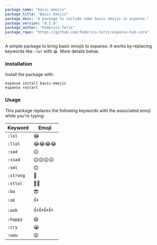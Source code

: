 ```yaml
---
package_name: "basic-emojis"
package_title: "Basic Emojis"
package_desc: "A package to include some basic emojis in espanso."
package_version: "0.1.0"
package_author: "Federico Terzi"
package_repo: "https://github.com/federico-terzi/espanso-hub-core"
---
```

A simple package to bring basic emojis to espanso.
It works by replacing keywords like `:lol` with `😂`. More details below.

### Installation

Install the package with:

```
espanso install basic-emojis
espanso restart
```

### Usage

This package replaces the following keywords with the associated emoji while you're
typing:

Keyword | Emoji
--- | ---
`:lol` | 😂
`:llol` | 😂😂😂😂
`:sad` | ☹
`:ssad` | ☹☹☹☹
`:sml` | 😊
`:strong` | 💪
`:stlol` | 💪😂
`:ba` | 😎
`:ok` | 👍
`:ook` | 👍👍👍👍
`:happy` | 😄
`:cry` | 😭
`:wow` | 😮